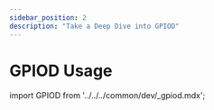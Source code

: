 ```yaml
---
sidebar_position: 2
description: "Take a Deep Dive into GPIOD"
---
```


# GPIOD Usage

import GPIOD from '../../../common/dev/\_gpiod.mdx';

<GPIOD />
